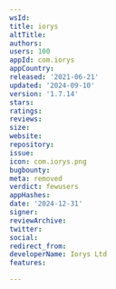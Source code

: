 ```yaml
---
wsId: 
title: iorys
altTitle: 
authors: 
users: 100
appId: com.iorys
appCountry: 
released: '2021-06-21'
updated: '2024-09-10'
version: '1.7.14'
stars: 
ratings: 
reviews: 
size: 
website: 
repository: 
issue: 
icon: com.iorys.png
bugbounty: 
meta: removed
verdict: fewusers
appHashes: 
date: '2024-12-31'
signer: 
reviewArchive: 
twitter: 
social: 
redirect_from: 
developerName: Iorys Ltd
features: 

---
```


